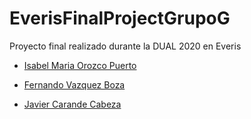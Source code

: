 # EverisFinalProjectGrupoG

Proyecto final realizado durante la DUAL 2020 en Everis

* [Isabel Maria Orozco Puerto](https://github.com/Iorozcop)
* [Fernando Vazquez Boza](https://github.com/fvazquezb2001)

* [Javier Carande Cabeza](https://github.com/fjaviercarandec)
